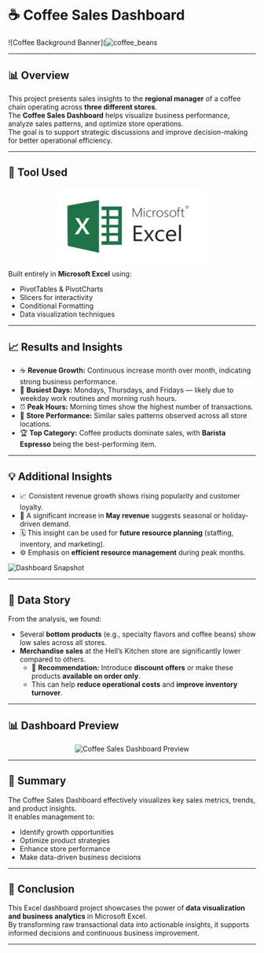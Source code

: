 # ☕ Coffee Sales Dashboard

![Coffee Background Banner](![coffee_beans](https://github.com/user-attachments/assets/15ba1157-d22e-4094-b458-b69d2b97e2d1)


---

## 📊 Overview
This project presents sales insights to the **regional manager** of a coffee chain operating across **three different stores**.  
The **Coffee Sales Dashboard** helps visualize business performance, analyze sales patterns, and optimize store operations.  
The goal is to support strategic discussions and improve decision-making for better operational efficiency.

---

## 🧰 Tool Used
<p align="center">
  <img src="./microsoft-excel.png" width="300" height="150" alt="Microsoft Excel Logo"/>
</p>

Built entirely in **Microsoft Excel** using:
- PivotTables & PivotCharts  
- Slicers for interactivity  
- Conditional Formatting  
- Data visualization techniques  

---

## 📈 Results and Insights

- ☕ **Revenue Growth:** Continuous increase month over month, indicating strong business performance.  
- 📅 **Busiest Days:** Mondays, Thursdays, and Fridays — likely due to weekday work routines and morning rush hours.  
- ⏰ **Peak Hours:** Morning times show the highest number of transactions.  
- 🏬 **Store Performance:** Similar sales patterns observed across all store locations.  
- 🏆 **Top Category:** Coffee products dominate sales, with **Barista Espresso** being the best-performing item.

---

## 💡 Additional Insights

- 📈 Consistent revenue growth shows rising popularity and customer loyalty.  
- 🌸 A significant increase in **May revenue** suggests seasonal or holiday-driven demand.  
- 🗓️ This insight can be used for **future resource planning** (staffing, inventory, and marketing).  
- ⚙️ Emphasis on **efficient resource management** during peak months.

![Dashboard Snapshot](https://github.com/user-attachments/assets/16df1cba-d0fe-4dba-a1a9-e1e330c58dbf)

---

## 🧠 Data Story

From the analysis, we found:
- Several **bottom products** (e.g., specialty flavors and coffee beans) show low sales across all stores.  
- **Merchandise sales** at the Hell’s Kitchen store are significantly lower compared to others.  
  - 🎯 **Recommendation:** Introduce **discount offers** or make these products **available on order only**.  
  - This can help **reduce operational costs** and **improve inventory turnover**.

---

## 📊 Dashboard Preview
<p align="center">
  <img src="./Dashboard.png" width="1000" height="500" alt="Coffee Sales Dashboard Preview"/>
</p>

---

## 🧾 Summary
The Coffee Sales Dashboard effectively visualizes key sales metrics, trends, and product insights.  
It enables management to:
- Identify growth opportunities  
- Optimize product strategies  
- Enhance store performance  
- Make data-driven business decisions  

---

## 🏁 Conclusion
This Excel dashboard project showcases the power of **data visualization and business analytics** in Microsoft Excel.  
By transforming raw transactional data into actionable insights, it supports informed decisions and continuous business improvement.

---
